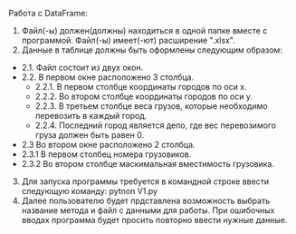 Работа с DataFrame:
1. Файл(-ы) должен(должны) находиться в одной папке вместе с программой. Файл(-ы) имеет(-ют) расширение ".xlsx".<br/>
2. Данные в таблице должны быть оформлены следующим образом:<br/>
  * 2.1. Файл состоит из двух окон. <br/>
  * 2.2. В первом окне расположено 3 столбца. <br/> 
    * 2.2.1. В первом столбце координаты городов по оси x.<br/>
    * 2.2.2. Во втором столбце координаты городов по оси y.<br/>
    * 2.2.3. В третьем столбце веса грузов, которые необходимо перевозить в каждый город.<br/>
    * 2.2.4. Последний город является депо, где вес перевозимого груза должен быть равен 0.<br/>
  * 2.3 Во втором окне расположено 2 столбца.<br/>
   * 2.3.1 В первом столбец номера грузовиков.<br/>
   * 2.3.2 Во втором столбце маскимальная вместимость грузовика.<br/>
3. Для запуска программы требуется в командной строке ввести следующую команду: pytnon V1.py<br/>
4. Далее пользователю будет прдставлена возможность выбрать название метода и файл с данными для работы. При ошибочных вводах программа будет просить повторно ввести нужные данные.
